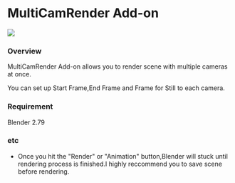 # MultiCamRender Add-on

![](https://github.com/TkSakai/Add-on_MultiCamRender/blob/master/image.png)

### Overview
MultiCamRender Add-on allows you to render scene with multiple cameras at once.

You can set up Start Frame,End Frame and Frame for Still to each camera.

### Requirement
Blender 2.79 

### etc
  - Once you hit the "Render" or "Animation" button,Blender will stuck until rendering process is finished.I highly reccommend you to save scene before rendering.
